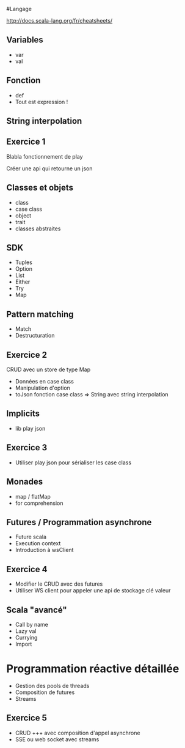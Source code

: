 #Langage

http://docs.scala-lang.org/fr/cheatsheets/

## Variables

* var
* val

## Fonction


* def
* Tout est expression !

## String interpolation

## Exercice 1

Blabla fonctionnement de play

Créer une api qui retourne un json


## Classes et objets

* class
* case class
* object
* trait
* classes abstraites


## SDK

* Tuples
* Option
* List
* Either
* Try
* Map 

## Pattern matching

* Match 
* Destructuration 

## Exercice 2

CRUD avec un store de type Map 

* Données en case class 
* Manipulation d'option 
* toJson fonction case class => String avec string interpolation  


## Implicits

* lib play json 

## Exercice 3 

* Utiliser play json pour sérialiser les case class
 
## Monades 

* map / flatMap 
* for comprehension 

## Futures / Programmation asynchrone 

* Future scala 
* Execution context 
* Introduction à wsClient 

## Exercice 4 

* Modifier le CRUD avec des futures 
* Utiliser WS client pour appeler une api de stockage clé valeur

## Scala "avancé"

* Call by name
* Lazy val 
* Currying
* Import 

# Programmation réactive détaillée  

* Gestion des pools de threads 
* Composition de futures 
* Streams 

## Exercice 5

* CRUD +++ avec composition d'appel asynchrone 
* SSE ou web socket avec streams 